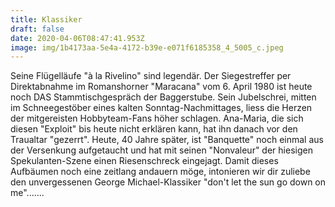 ```yaml
---
title: Klassiker
draft: false
date: 2020-04-06T08:47:41.953Z
image: img/1b4173aa-5e4a-4172-b39e-e071f6185358_4_5005_c.jpeg
---
```

Seine Flügelläufe "à la Rivelino" sind legendär. Der Siegestreffer per Direktabnahme im Romanshorner "Maracana" vom 6. April 1980 ist heute noch DAS Stammtischgespräch der Baggerstube. Sein Jubelschrei, mitten im Schneegestöber eines kalten Sonntag-Nachmittages, liess die Herzen der mitgereisten Hobbyteam-Fans höher schlagen. Ana-Maria, die sich diesen "Exploit" bis heute nicht erklären kann, hat ihn danach vor den Traualtar "gezerrt". Heute, 40 Jahre später, ist "Banquette" noch einmal aus der Versenkung aufgetaucht und hat mit seinen "Nonvaleur" der hiesigen Spekulanten-Szene einen Riesenschreck eingejagt. Damit dieses Aufbäumen noch eine zeitlang andauern möge, intonieren wir dir zuliebe den unvergessenen George Michael-Klassiker "don't let the sun go down on me".......